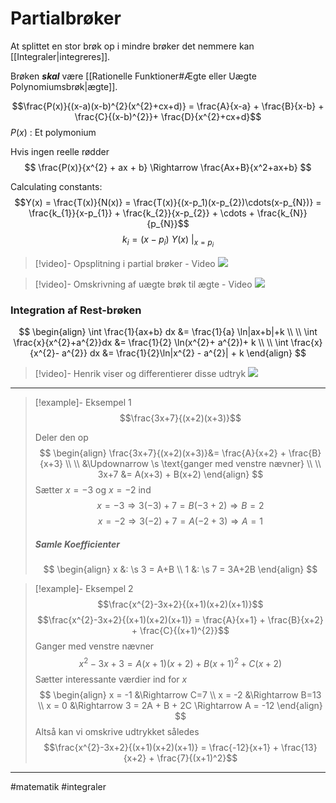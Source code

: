 # Partialbrøker
At splittet en stor brøk op i mindre brøker det nemmere kan [[Integraler|integreres]].

Brøken ***skal*** være [[Rationelle Funktioner#Ægte eller Uægte Polynomiumsbrøk|ægte]].

$$\frac{P(x)}{(x-a)(x-b)^{2}(x^{2}+cx+d)} = \frac{A}{x-a} + \frac{B}{x-b} + \frac{C}{(x-b)^{2}}+ \frac{D}{x^{2}+cx+d}$$
$P(x)$ : Et polymonium

Hvis ingen reelle rødder
$$
\frac{P(x)}{x^{2} + ax + b} \Rightarrow \frac{Ax+B}{x^2+ax+b}
$$

Calculating constants:
$$Y(x) = \frac{T(x)}{N(x)} = \frac{T(x)}{(x-p_1)(x-p_{2})\cdots(x-p_{N})} = \frac{k_{1}}{x-p_{1}} + \frac{k_{2}}{x-p_{2}} + \cdots + \frac{k_{N}}{p_{N}}$$
$$k_{i} = (x-p_{i})\ Y(x)\ |_{x=p_{i}}$$

>[!video]- Opsplitning i partial brøker - Video
>![](https://www.youtube.com/watch?v=dDjz_PXA_6k)

>[!video]- Omskrivning af uægte brøk til ægte - Video
>![](https://www.youtube.com/watch?v=acCslvFwbts)

### Integration af Rest-brøken
$$
\begin{align}
\int \frac{1}{ax+b} dx &= \frac{1}{a} \ln|ax+b|+k \\ \\
\int \frac{x}{x^{2}+a^{2}}dx &= \frac{1}{2} \ln(x^{2}+ a^{2})+ k \\ \\
\int \frac{x}{x^{2}- a^{2}} dx &= \frac{1}{2}\ln|x^{2} - a^{2}| + k
\end{align}
$$

>[!video]- Henrik viser og differentierer disse udtryk
>![](https://www.youtube.com/watch?v=47PmQ5NJBnI)

---
 
>[!example]- Eksempel 1
>$$\frac{3x+7}{(x+2)(x+3)}$$
>
>Deler den op
>$$
>\begin{align}
>\frac{3x+7}{(x+2)(x+3)}&= \frac{A}{x+2} + \frac{B}{x+3} \\ \\
>&\Updownarrow \s \text{ganger med venstre nævner} \\ \\
>3x+7 &= A(x+3) + B(x+2)
>\end{align}
>$$
>Sætter $x=-3$ og $x=-2$ ind
>$$x=-3 \Rightarrow 3(-3) + 7=B(-3 + 2) \Rightarrow B = 2$$
>$$x=-2 \Rightarrow 3(-2) +7 =A(-2 + 3) \Rightarrow A = 1$$
>##### Samle Koefficienter
>$$
>\begin{align}
>x &: \s 3 = A+B \\
>1 &: \s 7 = 3A+2B
>\end{align}
>$$

>[!example]- Eksempel 2
>$$\frac{x^{2}-3x+2}{(x+1)(x+2)(x+1)}$$
>$$\frac{x^{2}-3x+2}{(x+1)(x+2)(x+1)} = \frac{A}{x+1} + \frac{B}{x+2} + \frac{C}{(x+1)^{2}}$$
>Ganger med venstre nævner
>$$x^{2}-3x+3 = A(x+1)(x+2) + B(x+1)^{2}+ C(x+2)$$
>Sætter interessante værdier ind for $x$
>$$
>\begin{align}
>x = -1 &\Rightarrow C=7 \\
>x = -2 &\Rightarrow B=13 \\
>x = 0 &\Rightarrow 3 = 2A + B + 2C \Rightarrow A = -12
>\end{align}
>$$
>Altså kan vi omskrive udtrykket således
>$$\frac{x^{2}-3x+2}{(x+1)(x+2)(x+1)} = \frac{-12}{x+1} + \frac{13}{x+2} + \frac{7}{(x+1)^2}$$

---
#matematik #integraler 
